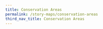 ```yaml
---
title: Conservation Areas
permalink: /story-maps/conservation-areas
third_nav_title: Conservation Areas
---
```




